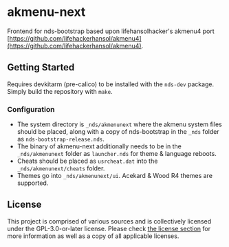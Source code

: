 # akmenu-next

Frontend for nds-bootstrap based upon lifehansolhacker's akmenu4 port [https://github.com/lifehackerhansol/akmenu4](https://github.com/lifehackerhansol/akmenu4).

## Getting Started

Requires devkitarm (pre-calico) to be installed with the `nds-dev` package. Simply build the repository with `make`.


### Configuration

* The system directory is `_nds/akmenunext` where the akmenu system files should be placed, along with a copy of nds-bootstrap in the `_nds` folder as `nds-bootstrap-release.nds`.
* The binary of akmenu-next additionally needs to be in the `_nds/akmenunext` folder as `launcher.nds` for theme & language reboots.
* Cheats should be placed as `usrcheat.dat` into the `_nds/akmenunext/cheats` folder.
* Themes go into `_nds/akmenunext/ui`. Acekard & Wood R4 themes are supported.

## License

This project is comprised of various sources and is collectively licensed under the GPL-3.0-or-later license.
Please check [the license section](https://github.com/coderkei/akmenu-next/tree/main/licenses) for more information as well as a copy of all applicable licenses.
